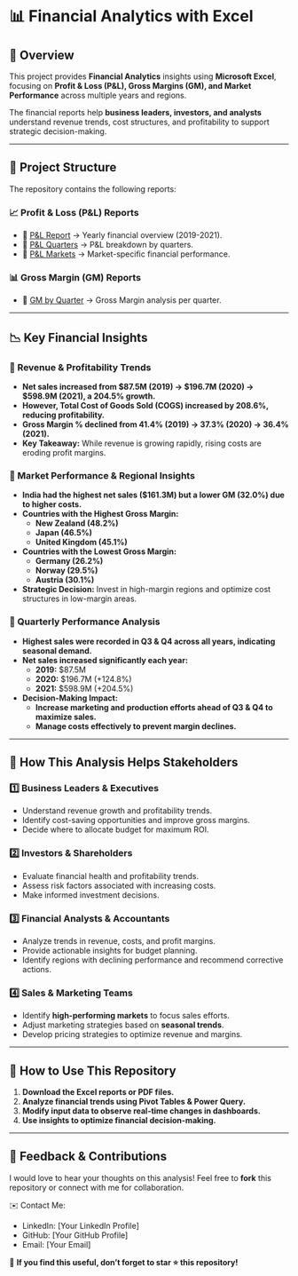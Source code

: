 # 📊 Financial Analytics with Excel  

## 📌 Overview  
This project provides **Financial Analytics** insights using **Microsoft Excel**, focusing on **Profit & Loss (P&L), Gross Margins (GM), and Market Performance** across multiple years and regions.  

The financial reports help **business leaders, investors, and analysts** understand revenue trends, cost structures, and profitability to support strategic decision-making.  

---

## 📂 Project Structure  
The repository contains the following reports:

### 📈 **Profit & Loss (P&L) Reports**  
- 📄 [P&L Report](./P&L%20report.pdf) → Yearly financial overview (2019-2021).  
- 📄 [P&L Quarters](./P%20%26L%20Quaters.pdf) → P&L breakdown by quarters.  
- 📄 [P&L Markets](./P%20%26L%20markets.pdf) → Market-specific financial performance.  

### 📊 **Gross Margin (GM) Reports**  
- 📄 [GM by Quarter](./Gm%20by%20Quater.pdf) → Gross Margin analysis per quarter.  

---

## 📉 **Key Financial Insights**  

### **📌 Revenue & Profitability Trends**  
- **Net sales increased from $87.5M (2019) → $196.7M (2020) → $598.9M (2021), a 204.5% growth.**  
- **However, Total Cost of Goods Sold (COGS) increased by 208.6%, reducing profitability.**  
- **Gross Margin % declined from 41.4% (2019) → 37.3% (2020) → 36.4% (2021).**  
- **Key Takeaway:** While revenue is growing rapidly, rising costs are eroding profit margins.  

### **📌 Market Performance & Regional Insights**  
- **India had the highest net sales ($161.3M) but a lower GM (32.0%) due to higher costs.**  
- **Countries with the Highest Gross Margin:**  
  - **New Zealand (48.2%)**  
  - **Japan (46.5%)**  
  - **United Kingdom (45.1%)**  
- **Countries with the Lowest Gross Margin:**  
  - **Germany (26.2%)**  
  - **Norway (29.5%)**  
  - **Austria (30.1%)**  
- **Strategic Decision:** Invest in high-margin regions and optimize cost structures in low-margin areas.  

### **📌 Quarterly Performance Analysis**  
- **Highest sales were recorded in Q3 & Q4 across all years, indicating seasonal demand.**  
- **Net sales increased significantly each year:**
  - **2019:** $87.5M  
  - **2020:** $196.7M (+124.8%)  
  - **2021:** $598.9M (+204.5%)  
- **Decision-Making Impact:**  
  - **Increase marketing and production efforts ahead of Q3 & Q4 to maximize sales.**  
  - **Manage costs effectively to prevent margin declines.**  

---

## 🎯 **How This Analysis Helps Stakeholders**  

### **1️⃣ Business Leaders & Executives**  
- Understand revenue growth and profitability trends.  
- Identify cost-saving opportunities and improve gross margins.  
- Decide where to allocate budget for maximum ROI.  

### **2️⃣ Investors & Shareholders**  
- Evaluate financial health and profitability trends.  
- Assess risk factors associated with increasing costs.  
- Make informed investment decisions.  

### **3️⃣ Financial Analysts & Accountants**  
- Analyze trends in revenue, costs, and profit margins.  
- Provide actionable insights for budget planning.  
- Identify regions with declining performance and recommend corrective actions.  

### **4️⃣ Sales & Marketing Teams**  
- Identify **high-performing markets** to focus sales efforts.  
- Adjust marketing strategies based on **seasonal trends**.  
- Develop pricing strategies to optimize revenue and margins.  

---

## 📌 How to Use This Repository  
1. **Download the Excel reports or PDF files.**  
2. **Analyze financial trends using Pivot Tables & Power Query.**  
3. **Modify input data to observe real-time changes in dashboards.**  
4. **Use insights to optimize financial decision-making.**  

---

## 📢 **Feedback & Contributions**  
I would love to hear your thoughts on this analysis! Feel free to **fork** this repository or connect with me for collaboration.  

✉️ Contact Me:  
- LinkedIn: [Your LinkedIn Profile]  
- GitHub: [Your GitHub Profile]  
- Email: [Your Email]  

🚀 **If you find this useful, don’t forget to star ⭐ this repository!**
